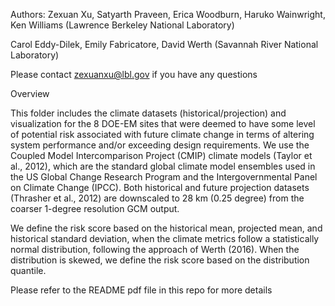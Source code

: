 Authors:
Zexuan Xu, Satyarth Praveen, Erica Woodburn, Haruko Wainwright, Ken Williams (Lawrence Berkeley National Laboratory)

Carol Eddy-Dilek, Emily Fabricatore, David Werth (Savannah River National Laboratory)

Please contact zexuanxu@lbl.gov if you have any questions

Overview

This folder includes the climate datasets (historical/projection) and visualization for the 8 DOE-EM sites that were deemed to have some level of potential risk associated with future climate change in terms of altering system performance and/or exceeding design requirements. We use the Coupled Model Intercomparison Project (CMIP) climate models (Taylor et al., 2012), which are the standard global climate model ensembles used in the US Global Change Research Program and the Intergovernmental Panel on Climate Change (IPCC). Both historical and future projection datasets (Thrasher et al., 2012) are downscaled to 28 km (0.25 degree) from the coarser 1-degree resolution GCM output. 

We define the risk score based on the historical mean, projected mean, and historical standard deviation, when the climate metrics follow a statistically normal distribution, following the approach of Werth (2016). When the distribution is skewed, we define the risk score based on the distribution quantile. 

Please refer to the README pdf file in this repo for more details


